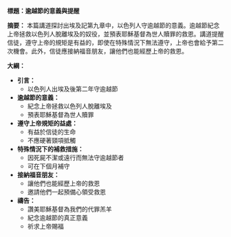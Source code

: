 **標題：逾越節的意義與提醒**

**摘要：**
本篇講道探討出埃及記第九章中，以色列人守逾越節的意義。逾越節紀念上帝拯救以色列人脫離埃及的奴役，並預表耶穌基督為世人贖罪的救恩。講道提醒信徒，遵守上帝的規矩是有益的，即使在特殊情況下無法遵守，上帝也會給予第二次機會。此外，信徒應接納福音朋友，讓他們也能經歷上帝的救恩。

**大綱：**

* **引言：**
    * 以色列人出埃及後第二年守逾越節
* **逾越節的意義：**
    * 紀念上帝拯救以色列人脫離埃及
    * 預表耶穌基督為世人贖罪
* **遵守上帝規矩的益處：**
    * 有益於信徒的生命
    * 不應硬著頸項抵觸
* **特殊情況下的補救措施：**
    * 因死屍不潔或遠行而無法守逾越節者
    * 可在下個月補守
* **接納福音朋友：**
    * 讓他們也能經歷上帝的救恩
    * 邀請他們一起預備心領受救恩
* **禱告：**
    * 讚美耶穌基督為我們的代罪羔羊
    * 紀念逾越節的真正意義
    * 祈求上帝賜福